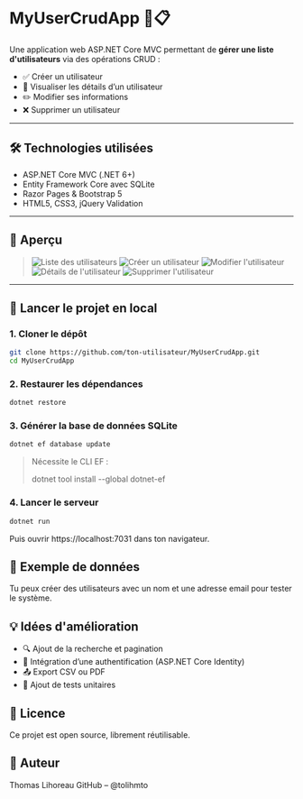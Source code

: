 # MyUserCrudApp 👤📋

Une application web ASP.NET Core MVC permettant de **gérer une liste d'utilisateurs** via des opérations CRUD :

- ✅ Créer un utilisateur  
- 📄 Visualiser les détails d’un utilisateur  
- ✏️ Modifier ses informations  
- ❌ Supprimer un utilisateur  

---

## 🛠️ Technologies utilisées

- ASP.NET Core MVC (.NET 6+)
- Entity Framework Core avec SQLite
- Razor Pages & Bootstrap 5
- HTML5, CSS3, jQuery Validation

---

## 📸 Aperçu
 
> ![Liste des utilisateurs](https://cdn.discordapp.com/attachments/942071413169348619/1385631687483854930/image.png?ex=6856c592&is=68557412&hm=89fcb8ead1f2f1257cb36f0e8dc0cce62aedf51705b3b09354d2b6f4907079e8&)
> ![Créer un utilisateur](https://cdn.discordapp.com/attachments/942071413169348619/1385631687878377626/image.png?ex=6856c592&is=68557412&hm=3184f14c3a7341d0a0f884b3b5121403c75c936400515904e90706c289468b84&)
> ![Modifier l'utilisateur](https://cdn.discordapp.com/attachments/942071413169348619/1385631688515649749/image.png?ex=6856c592&is=68557412&hm=b618f2f71a14b52f784c65ccf3febfca9455aa6a8113493fbda22d937429bcb8&)
> ![Détails de l'utilisateur](https://cdn.discordapp.com/attachments/942071413169348619/1385631689086337126/image.png?ex=6856c592&is=68557412&hm=a711726163acc836aa18f3d600e846f12b058d790d83d385a0622e20083bf9be&)
> ![Supprimer l'utilisateur](https://cdn.discordapp.com/attachments/942071413169348619/1385631689547579524/image.png?ex=6856c592&is=68557412&hm=13e5384a9dc42e164abcabdac4d010648f57e44b9244808e67020425e0241903&)

---

## 🚀 Lancer le projet en local

### 1. Cloner le dépôt
```bash
git clone https://github.com/ton-utilisateur/MyUserCrudApp.git
cd MyUserCrudApp
```

### 2. Restaurer les dépendances
```bash
dotnet restore
```

### 3. Générer la base de données SQLite
```bash
dotnet ef database update
```
> Nécessite le CLI EF :
> 
> dotnet tool install --global dotnet-ef

### 4. Lancer le serveur
```bash
dotnet run
```
Puis ouvrir https://localhost:7031 dans ton navigateur.

## 🧾 Exemple de données
Tu peux créer des utilisateurs avec un nom et une adresse email pour tester le système.

## 💡 Idées d'amélioration
 - 🔍 Ajout de la recherche et pagination
 - 🔐 Intégration d’une authentification (ASP.NET Core Identity)
 - 📤 Export CSV ou PDF
 - 🧪 Ajout de tests unitaires

## 📄 Licence
Ce projet est open source, librement réutilisable.

## 👤 Auteur
Thomas Lihoreau
GitHub – @tolihmto
